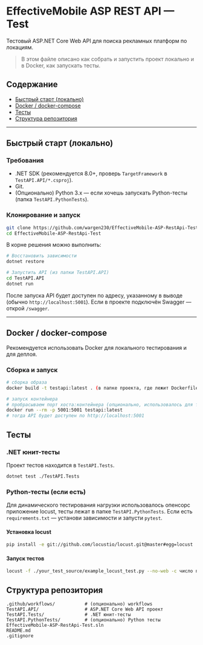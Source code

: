# EffectiveMobile ASP REST API — Test

Тестовый ASP.NET Core Web API для поиска рекламных платформ по локациям.

> В этом файле описано как собрать и запустить проект локально и в Docker, как запускать тесты.

## Содержание

* [Быстрый старт (локально)](#быстрый-старт-локально)
* [Docker / docker-compose](#docker--docker-compose)
* [Тесты](#тесты)
* [Структура репозитория](#структура-репозитория)
---

## Быстрый старт (локально)

### Требования

* .NET SDK (рекомендуется 8.0+, проверь `TargetFramework` в `TestAPI.API/*.csproj`).
* Git.
* (Опционально) Python 3.x — если хочешь запускать Python-тесты (папка `TestAPI.PythonTests`).

### Клонирование и запуск

```bash
git clone https://github.com/wargen230/EffectiveMobile-ASP-RestApi-Test.git
cd EffectiveMobile-ASP-RestApi-Test
```

В корне решения можно выполнить:

```bash
# Восстановить зависимости
dotnet restore

# Запустить API (из папки TestAPI.API)
cd TestAPI.API
dotnet run
```

После запуска API будет доступен по адресу, указанному в выводе (обычно `http://localhost:5001`). Если в проекте подключён Swagger — открой `/swagger`.

---

## Docker / docker-compose

Рекомендуется использовать Docker для локального тестирования и для деплоя.

### Сборка и запуск

```bash
# сборка образа
docker build -t testapi:latest . (в папке проекта, где лежит Dockerfile)

# запуск контейнера
# пробрасываем порт хоста:контейнера (опционально, использовалось для тестирования на vps сервере)
docker run --rm -p 5001:5001 testapi:latest
# тогда API будет доступен по http://localhost:5001
```

## Тесты

### .NET юнит-тесты

Проект тестов находится в `TestAPI.Tests`.

```bash
dotnet test ./TestAPI.Tests
```

### Python-тесты (если есть)

Для динамического тестирования нагрузки использовалось опенсорс приложение locust, тесты лежат в папке `TestAPI.PythonTests`. Если есть `requirements.txt` — установи зависимости и запусти `pytest`.

#### Установка locust

```bash
pip install -e git://github.com/locustio/locust.git@master#egg=locust
```

#### Запуск тестов
```bash
locust -f ./your_test_source/example_locust_test.py --no-web -c число пользователей на выбор -r скорость загрузки на выбор
```

## Структура репозитория

```
.github/workflows/           # (опционально) workflows
TestAPI.API/                 # ASP.NET Core Web API проект
TestAPI.Tests/               # .NET юнит-тесты
TestAPI.PythonTests/         # (опционально) Python тесты
EffectiveMobile-ASP-RestApi-Test.sln
README.md
.gitignore
```

